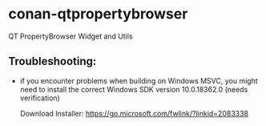 # conan-qtpropertybrowser
QT PropertyBrowser Widget and Utils

Troubleshooting:
----------------

- if you encounter problems when building on Windows MSVC, you might need to install the correct Windows SDK version 10.0.18362.0 (needs verification)
  
  Download Installer: https://go.microsoft.com/fwlink/?linkid=2083338
